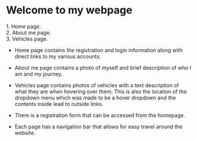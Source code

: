 <h1>Welcome to my webpage</h1>
1. Home page.</br>
2. About me page.</br>
3. Vehicles page.</br>

- Home page contains the registration and login information along with direct links to my various accounts.
- About me page contains a photo of myself and brief description of who I am and my journey.
- Vehicles page contains photos of vehicles with a text description of what they are when hovering over them. This is also the location of the dropdown menu which was made to be a hover dropdown and the contents inside lead to outside links.
- There is a registration form that can be accessed from the homepage.

- Each page has a navigation bar that allows for easy travel around the website.
